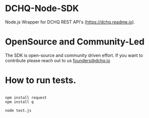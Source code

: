 <figure>
<img src="http://ww1.prweb.com/prfiles/2015/07/21/12907174/gI_146921_dchq-logo.png" alt="" />
</figure>

# DCHQ-Node-SDK
  Node.js Wrapper for DCHQ REST API's (https://dchq.readme.io).

# OpenSource and Community-Led
  The SDK is open-source and community driven effort. If you want to contribute please reach out to us founders@dchq.io

# How to run tests.
~~~~~~~~~~~~~~~~~~~~~~~~~~~~~~~~~~~~~~~~~~~~~~~~~~~~~~~~~~~~~~~~~~~~~~~~~~~~~~~~

npm install request
npm install q

node test.js

~~~~~~~~~~~~~~~~~~~~~~~~~~~~~~~~~~~~~~~~~~~~~~~~~~~~~~~~~~~~~~~~~~~~~~~~~~~~~~~~
